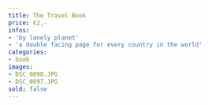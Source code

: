 ```yaml
---
title: The Travel Book
price: €2,-
infos:  
- 'by lonely planet'
- 'a double facing page for every country in the world'
categories:
- book
images:
- DSC_0898.JPG
- DSC_0897.JPG
sold: false
---
```

